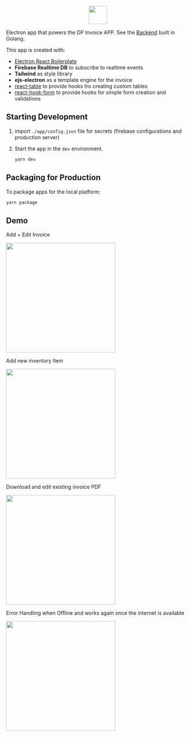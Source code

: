 <p align="center">
  <img src="https://steven-steven.github.io/electroninvoice/readme_assets/dpLogo.jpg" width="50" />
 </p>

Electron app that powers the DP Invoice APP. See the [Backend](https://github.com/steven-steven/GoInvoice) built in Golang.

This app is created with:

- [Electron React Boilerplate](https://electron-react-boilerplate.js.org/docs/installation)
- **Firebase Realtime DB** to subscribe to realtime events
- **Tailwind** as style library
- **ejs-electron** as a template engine for the invoice
- [react-table](https://github.com/tannerlinsley/react-table) to provide hooks fro creating custom tables
- [react-hook-form](https://react-hook-form.com/) to provide hooks for simple form creation and validations

## Starting Development

1. import `./app/config.json` file for secrets (firebase configurations and production server)
2. Start the app in the `dev` environment.

   ```bash
   yarn dev
   ```

## Packaging for Production

To package apps for the local platform:

```bash
yarn package
```

## Demo

Add + Edit Invoice

<img src="https://steven-steven.github.io/electroninvoice/readme_assets/create.gif" width="300" />

Add new inventory Item

<img src="https://steven-steven.github.io/electroninvoice/readme_assets/newItem.gif" width="300" />

Download and edit existing invoice PDF

<img src="https://steven-steven.github.io/electroninvoice/readme_assets/editPdf.gif" width="300" />

Error Handling when Offline and works again once the internet is available

<img src="https://steven-steven.github.io/Blog/assets/images/blogAssets/creating-an-invoice-app-with-electron-and-go/offlineDemo.gif" width="300" />
